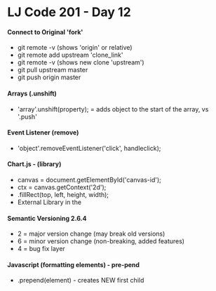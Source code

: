 # LJ Code 201 - Day 12

#### Connect to Original 'fork'
- git remote -v (shows 'origin' or relative)
- git remote add upstream 'clone_link'
- git remote -v (shows new clone 'upstream')
- git pull upstream master
- git push origin master

#### Arrays (.unshift)
- 'array'.unshift(property); = adds object to the start of the array, vs '.push'

#### Event Listener (remove)
- 'object'.removeEventListener('click', handleclick);

#### Chart.js - (library)
- canvas = document.getElementById('canvas-id');
- ctx = canvas.getContext('2d');
- .fillRect(top, left, height, width);
- External Library <script src='ur'></script> in the <head>

#### Semantic Versioning 2.6.4
- 2 = major version change (may break old versions)
- 6 = minor version change (non-breaking, added features)
- 4 = bug fix layer

#### Javascript (formatting elements) - pre-pend
- .prepend(element) - creates NEW first child
